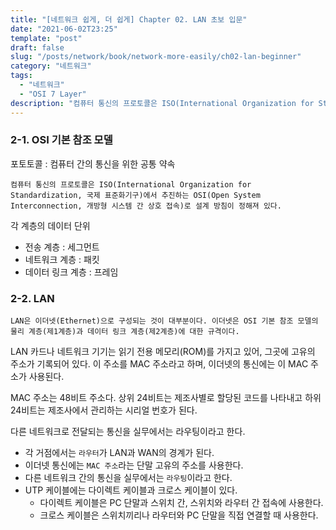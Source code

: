 ```yaml
---
title: "[네트워크 쉽게, 더 쉽게] Chapter 02. LAN 초보 입문"
date: "2021-06-02T23:25"
template: "post"
draft: false
slug: "/posts/network/book/network-more-easily/ch02-lan-beginner"
category: "네트워크"
tags:
  - "네트워크"
  - "OSI 7 Layer"
description: "컴퓨터 통신의 프로토콜은 ISO(International Organization for Standardization, 국제 표준화기구)에서 추진하는 OSI(Open System Interconnection, 개방형 시스템 간 상호 접속)로 설계 방침이 정해져 있다."
---
```


### 2-1. OSI 기본 참조 모델

포토토콜 : 컴퓨터 간의 통신을 위한 공통 약속

`컴퓨터 통신의 프로토콜은 ISO(International Organization for Standardization, 국제 표준화기구)에서 추진하는 OSI(Open System Interconnection, 개방형 시스템 간 상호 접속)로 설계 방침이 정해져 있다.`

각 계층의 데이터 단위

- 전송 계층 : 세그먼트
- 네트워크 계층 : 패킷
- 데이터 링크 계층 : 프레임

### 2-2. LAN

`LAN은 이더넷(Ethernet)으로 구성되는 것이 대부분이다. 이더넷은 OSI 기본 참조 모델의 물리 계층(제1계층)과 데이터 링크 계층(제2계층)에 대한 규격이다.`

LAN 카드나 네트워크 기기는 읽기 전용 메모리(ROM)를 가지고 있어, 그곳에 고유의 주소가 기록되어 있다. 이 주소를 MAC 주소라고 하며, 이더넷의 통신에는 이 MAC 주소가 사용된다.

MAC 주소는 48비트 주소다. 상위 24비트는 제조사별로 할당된 코드를 나타내고 하위 24비트는 제조사에서 관리하는 시리얼 번호가 된다.

다른 네트워크로 전달되는 통신을 실무에서는 라우팅이라고 한다.

- 각 거점에서는 `라우터`가 LAN과 WAN의 경계가 된다.
- 이더넷 통신에는 `MAC 주소`라는 단말 고유의 주소를 사용한다.
- 다른 네트워크 간의 통신을 실무에서는 `라우팅`이라고 한다.
- UTP 케이블에는 다이렉트 케이블과 크로스 케이블이 있다.
    - 다이렉트 케이블은 PC 단말과 스위치 간, 스위치와 라우터 간 접속에 사용한다.
    - 크로스 케이블은 스위치끼리나 라우터와 PC 단말을 직접 연결할 때 사용한다.
